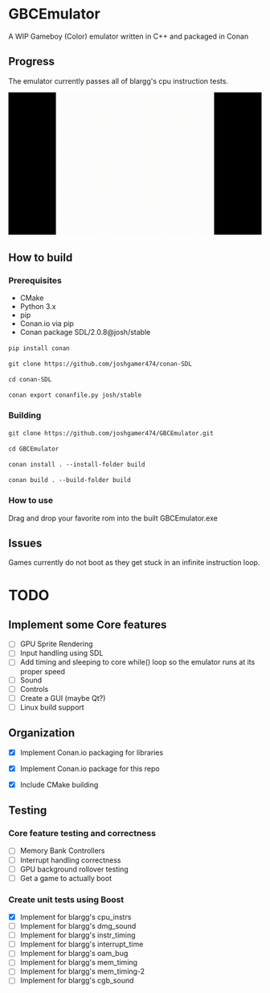 # GBCEmulator
A WIP Gameboy (Color) emulator written in C++ and packaged in Conan

## Progress

The emulator currently passes all of blargg's cpu instruction tests.

![](https://github.com/joshgamer474/GBCEmulator/raw/master/res/blargg_cpu_intrs.gif)

## How to build

### Prerequisites

* CMake
* Python 3.x
* pip
* Conan.io via pip
* Conan package SDL/2.0.8@josh/stable

```pip install conan```

```git clone https://github.com/joshgamer474/conan-SDL```

```cd conan-SDL```

```conan export conanfile.py josh/stable```

### Building

```git clone https://github.com/joshgamer474/GBCEmulator.git```

```cd GBCEmulator```

```conan install . --install-folder build```

```conan build . --build-folder build```

### How to use
Drag and drop your favorite rom into the built GBCEmulator.exe


## Issues

Games currently do not boot as they get stuck in an infinite instruction loop.


# TODO

## Implement some Core features
- [ ] GPU Sprite Rendering
- [ ] Input handling using SDL
- [ ] Add timing and sleeping to core while() loop so the emulator runs at its proper speed
- [ ] Sound
- [ ] Controls
- [ ] Create a GUI (maybe Qt?)
- [ ] Linux build support

## Organization
- [x] Implement Conan.io packaging for libraries
- [x] Implement Conan.io package for this repo
- [x] Include CMake building


## Testing

### Core feature testing and correctness
- [ ] Memory Bank Controllers
- [ ] Interrupt handling correctness
- [ ] GPU background rollover testing
- [ ] Get a game to actually boot

### Create unit tests using Boost
- [x] Implement for blargg's cpu_instrs
- [ ] Implement for blargg's dmg_sound
- [ ] Implement for blargg's instr_timing
- [ ] Implement for blargg's interrupt_time
- [ ] Implement for blargg's oam_bug
- [ ] Implement for blargg's mem_timing
- [ ] Implement for blargg's mem_timing-2
- [ ] Implement for blargg's cgb_sound
